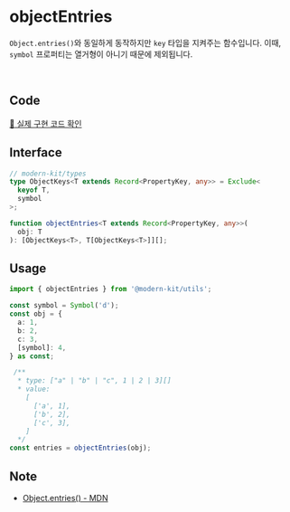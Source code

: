 # objectEntries

`Object.entries()`와 동일하게 동작하지만 `key` 타입을 지켜주는 함수입니다.
이때, `symbol` 프로퍼티는 열거형이 아니기 때문에 제외됩니다.

<br />

## Code
[🔗 실제 구현 코드 확인](https://github.com/modern-agile-team/modern-kit/blob/main/packages/utils/src/object/objectEntries/index.ts)


## Interface
```ts title="typescript"
// modern-kit/types
type ObjectKeys<T extends Record<PropertyKey, any>> = Exclude<
  keyof T,
  symbol
>;

function objectEntries<T extends Record<PropertyKey, any>>(
  obj: T
): [ObjectKeys<T>, T[ObjectKeys<T>]][];
```

## Usage
```ts title="typescript"
import { objectEntries } from '@modern-kit/utils';

const symbol = Symbol('d');
const obj = {
  a: 1,
  b: 2,
  c: 3,
  [symbol]: 4,
} as const;

 /**
  * type: ["a" | "b" | "c", 1 | 2 | 3][]
  * value: 
    [
      ['a', 1],
      ['b', 2],
      ['c', 3],
    ]
  */
const entries = objectEntries(obj);
```

## Note
- [Object.entries() - MDN](https://developer.mozilla.org/ko/docs/Web/JavaScript/Reference/Global_Objects/Object/entries)